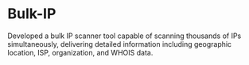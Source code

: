 # Bulk-IP
Developed a bulk IP scanner tool capable of scanning thousands of IPs simultaneously, delivering detailed information including geographic location, ISP, organization, and WHOIS data.

